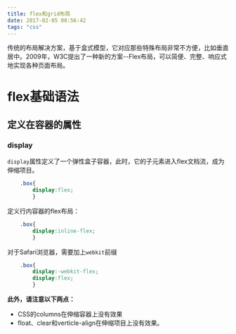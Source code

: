 ```yaml
---
title: flex和grid布局
date: 2017-02-05 08:56:42
tags: "css"
---
```

传统的布局解决方案，基于盒式模型，它对应那些特殊布局非常不方便，比如垂直居中。2009年，W3C提出了一种新的方案--Flex布局，可以简便、完整、响应式地实现各种页面布局。
<!--more-->
# flex基础语法
## 定义在容器的属性
### display
`display`属性定义了一个弹性盒子容器，此时，它的子元素进入flex文档流，成为伸缩项目。
```css
    .box{
        display:flex;
        }
```
定义行内容器的flex布局：
```css
    .box{
        display:inline-flex;
        }
```
对于Safari浏览器，需要加上`webkit`前缀
```css
    .box{
        display:-webkit-flex;
        display:flex;
        }
```
**此外，请注意以下两点：**
+ CSS的columns在伸缩容器上没有效果
+ float、clear和verticle-align在伸缩项目上没有效果。